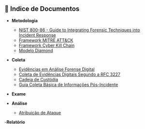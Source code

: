## 📂 Indice de Documentos

- **Metodologia**
  - [NIST 800-86 - Guide to Integrating Forensic Techniques into Incident Response](https://csrc.nist.gov/pubs/sp/800/86/final)
  - [Framework MITRE ATT&CK](../01-Coneitos-Fundamentais/framework-mitre-atteck.md)
  - [Framework Cyber Kill Chain](../01-Coneitos-Fundamentais/framework-cyber-kill-chain.md)
  - [Modelo Diamond](./modelo-diamond.md)

- **Coleta**
  - [Evidências em Análise Forense Digital](./tipos-evidencia.md)
  - [Coleta de Evidências Digitais Segundo a RFC 3227](./coleta-evidencia.md)
  - [Cadeia de Custódia](./cadeia-custodia.md)
  - [Guia Coleta Básica de Informações Pós-Incidente](./coleta-basica.md)

- **Exame**

- **Análise**
  - [Atribuição de Ataque](./atribuicao-ataque.md)

-**Relatório**

